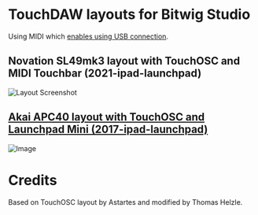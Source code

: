 # TouchDAW layouts for Bitwig Studio
Using MIDI which [enables using USB connection](https://hexler.net/news/post/uncut-the-wire).

## Novation SL49mk3 layout with TouchOSC and MIDI Touchbar (2021-ipad-launchpad)

![Layout Screenshot](https://raw.github.com/jasalt/TouchOSC-Bitwig/master/2021-ipad-touchbar/media/210122-demo-1.jpg)

## [Akai APC40 layout with TouchOSC and Launchpad Mini (2017-ipad-launchpad)](https://raw.github.com/jasalt/TouchOSC-Bitwig/master/2017-ipad-launchpad/)

![Image](https://raw.github.com/jasalt/TouchOSC-Bitwig/master/2017-ipad-launchpad/media/image.jpg)

# Credits
Based on TouchOSC layout by Astartes and modified by Thomas Helzle.

